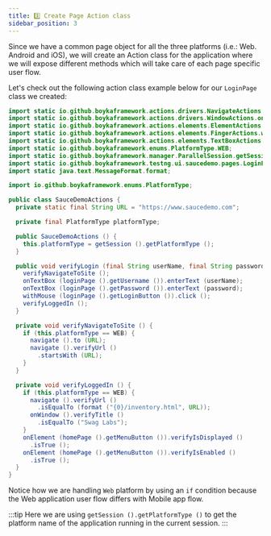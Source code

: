 ```yaml
---
title: 3️⃣ Create Page Action class
sidebar_position: 3
---
```


Since we have a common page object for all the three platforms (i.e.: Web. Android and iOS), we will create an Action class for the application where we will expose different methods which will take care of each page specific user flow.

Let's check out the following action class example below for our `LoginPage` class we created:

```java
import static io.github.boykaframework.actions.drivers.NavigateActions.navigate;
import static io.github.boykaframework.actions.drivers.WindowActions.onWindow;
import static io.github.boykaframework.actions.elements.ElementActions.onElement;
import static io.github.boykaframework.actions.elements.FingerActions.withFinger;
import static io.github.boykaframework.actions.elements.TextBoxActions.onTextBox;
import static io.github.boykaframework.enums.PlatformType.WEB;
import static io.github.boykaframework.manager.ParallelSession.getSession;
import static io.github.boykaframework.testng.ui.saucedemo.pages.LoginPage.loginPage;
import static java.text.MessageFormat.format;

import io.github.boykaframework.enums.PlatformType;

public class SauceDemoActions {
  private static final String URL = "https://www.saucedemo.com";

  private final PlatformType platformType;

  public SauceDemoActions () {
    this.platformType = getSession ().getPlatformType ();
  }

  public void verifyLogin (final String userName, final String password) {
    verifyNavigateToSite ();
    onTextBox (loginPage ().getUsername ()).enterText (userName);
    onTextBox (loginPage ().getPassword ()).enterText (password);
    withMouse (loginPage ().getLoginButton ()).click ();
    verifyLoggedIn ();
  }

  private void verifyNavigateToSite () {
    if (this.platformType == WEB) {
      navigate ().to (URL);
      navigate ().verifyUrl ()
        .startsWith (URL);
    }
  }

  private void verifyLoggedIn () {
    if (this.platformType == WEB) {
      navigate ().verifyUrl ()
        .isEqualTo (format ("{0}/inventory.html", URL));
      onWindow ().verifyTitle ()
        .isEqualTo ("Swag Labs");
    }
    onElement (homePage ().getMenuButton ()).verifyIsDisplayed ()
      .isTrue ();
    onElement (homePage ().getMenuButton ()).verifyIsEnabled ()
      .isTrue ();
  }
}
```

Notice how we are handling `Web` platform by using an `if` condition because the Web application user flow differs with Mobile app flow.

:::tip
Here we are using `getSession ().getPlatformType ()` to get the platform name of the application running in the current session.
:::
